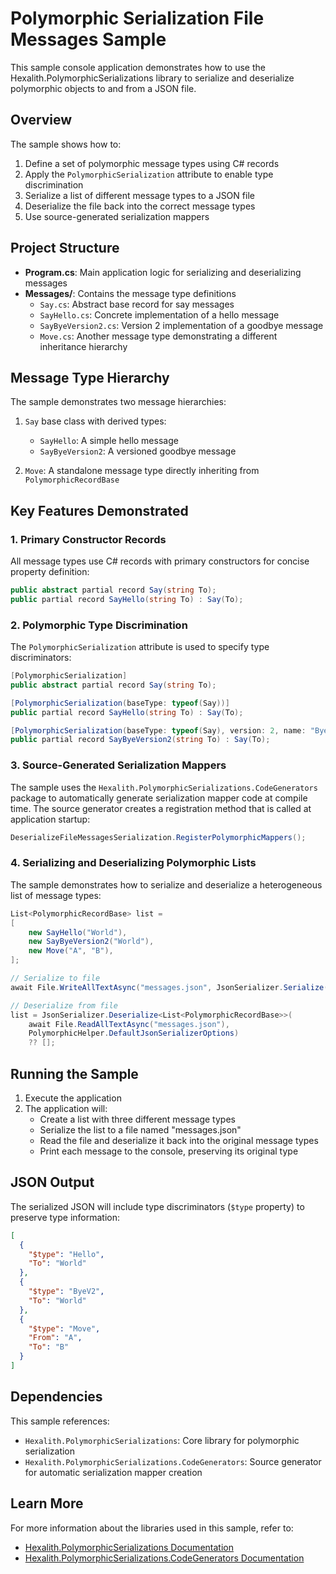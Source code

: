# Polymorphic Serialization File Messages Sample

This sample console application demonstrates how to use the Hexalith.PolymorphicSerializations library to serialize and deserialize polymorphic objects to and from a JSON file.

## Overview

The sample shows how to:

1. Define a set of polymorphic message types using C# records
2. Apply the `PolymorphicSerialization` attribute to enable type discrimination
3. Serialize a list of different message types to a JSON file
4. Deserialize the file back into the correct message types
5. Use source-generated serialization mappers

## Project Structure

- **Program.cs**: Main application logic for serializing and deserializing messages
- **Messages/**: Contains the message type definitions
  - `Say.cs`: Abstract base record for say messages
  - `SayHello.cs`: Concrete implementation of a hello message
  - `SayByeVersion2.cs`: Version 2 implementation of a goodbye message
  - `Move.cs`: Another message type demonstrating a different inheritance hierarchy

## Message Type Hierarchy

The sample demonstrates two message hierarchies:

1. `Say` base class with derived types:
   - `SayHello`: A simple hello message
   - `SayByeVersion2`: A versioned goodbye message 

2. `Move`: A standalone message type directly inheriting from `PolymorphicRecordBase`

## Key Features Demonstrated

### 1. Primary Constructor Records

All message types use C# records with primary constructors for concise property definition:

```csharp
public abstract partial record Say(string To);
public partial record SayHello(string To) : Say(To);
```

### 2. Polymorphic Type Discrimination

The `PolymorphicSerialization` attribute is used to specify type discriminators:

```csharp
[PolymorphicSerialization]
public abstract partial record Say(string To);

[PolymorphicSerialization(baseType: typeof(Say))]
public partial record SayHello(string To) : Say(To);

[PolymorphicSerialization(baseType: typeof(Say), version: 2, name: "Bye")]
public partial record SayByeVersion2(string To) : Say(To);
```

### 3. Source-Generated Serialization Mappers

The sample uses the `Hexalith.PolymorphicSerializations.CodeGenerators` package to automatically generate serialization mapper code at compile time. The source generator creates a registration method that is called at application startup:

```csharp
DeserializeFileMessagesSerialization.RegisterPolymorphicMappers();
```

### 4. Serializing and Deserializing Polymorphic Lists

The sample demonstrates how to serialize and deserialize a heterogeneous list of message types:

```csharp
List<PolymorphicRecordBase> list =
[
    new SayHello("World"),
    new SayByeVersion2("World"),
    new Move("A", "B"),
];

// Serialize to file
await File.WriteAllTextAsync("messages.json", JsonSerializer.Serialize(list, PolymorphicHelper.DefaultJsonSerializerOptions));

// Deserialize from file
list = JsonSerializer.Deserialize<List<PolymorphicRecordBase>>(
    await File.ReadAllTextAsync("messages.json"),
    PolymorphicHelper.DefaultJsonSerializerOptions)
    ?? [];
```

## Running the Sample

1. Execute the application
2. The application will:
   - Create a list with three different message types
   - Serialize the list to a file named "messages.json"
   - Read the file and deserialize it back into the original message types
   - Print each message to the console, preserving its original type

## JSON Output

The serialized JSON will include type discriminators (`$type` property) to preserve type information:

```json
[
  {
    "$type": "Hello",
    "To": "World"
  },
  {
    "$type": "ByeV2",
    "To": "World"
  },
  {
    "$type": "Move",
    "From": "A",
    "To": "B"
  }
]
```

## Dependencies

This sample references:
- `Hexalith.PolymorphicSerializations`: Core library for polymorphic serialization
- `Hexalith.PolymorphicSerializations.CodeGenerators`: Source generator for automatic serialization mapper creation

## Learn More

For more information about the libraries used in this sample, refer to:
- [Hexalith.PolymorphicSerializations Documentation](../../src/Hexalith.PolymorphicSerializations/README.md)
- [Hexalith.PolymorphicSerializations.CodeGenerators Documentation](../../src/Hexalith.PolymorphicSerializations.CodeGenerators/README.md)